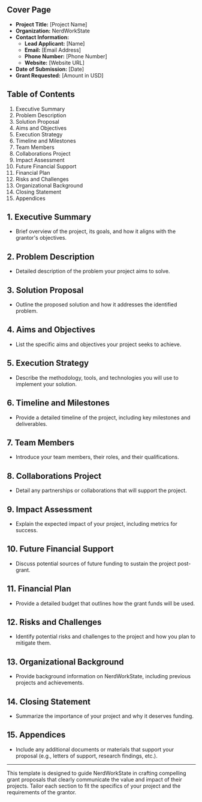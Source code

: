 
## Cover Page

- **Project Title:** [Project Name]
- **Organization:** NerdWorkState
- **Contact Information:** 
  - **Lead Applicant:** [Name]
  - **Email:** [Email Address]
  - **Phone Number:** [Phone Number]
  - **Website:** [Website URL]
- **Date of Submission:** [Date]
- **Grant Requested:** [Amount in USD]

## Table of Contents

1. Executive Summary
2. Problem Description
3. Solution Proposal
4. Aims and Objectives
5. Execution Strategy
6. Timeline and Milestones
7. Team Members
8. Collaborations Project
9. Impact Assessment
10. Future Financial Support
11. Financial Plan
12. Risks and Challenges
13. Organizational Background
14. Closing Statement
15. Appendices

## 1. Executive Summary

- Brief overview of the project, its goals, and how it aligns with the grantor's objectives.

## 2. Problem Description

- Detailed description of the problem your project aims to solve.

## 3. Solution Proposal

- Outline the proposed solution and how it addresses the identified problem.

## 4. Aims and Objectives

- List the specific aims and objectives your project seeks to achieve.

## 5. Execution Strategy

- Describe the methodology, tools, and technologies you will use to implement your solution.

## 6. Timeline and Milestones

- Provide a detailed timeline of the project, including key milestones and deliverables.

## 7. Team Members

- Introduce your team members, their roles, and their qualifications.

## 8. Collaborations Project

- Detail any partnerships or collaborations that will support the project.

## 9. Impact Assessment

- Explain the expected impact of your project, including metrics for success.

## 10. Future Financial Support

- Discuss potential sources of future funding to sustain the project post-grant.

## 11. Financial Plan

- Provide a detailed budget that outlines how the grant funds will be used.

## 12. Risks and Challenges

- Identify potential risks and challenges to the project and how you plan to mitigate them.

## 13. Organizational Background

- Provide background information on NerdWorkState, including previous projects and achievements.

## 14. Closing Statement

- Summarize the importance of your project and why it deserves funding.

## 15. Appendices

- Include any additional documents or materials that support your proposal (e.g., letters of support, research findings, etc.).

---

This template is designed to guide NerdWorkState in crafting compelling grant proposals that clearly communicate the value and impact of their projects. Tailor each section to fit the specifics of your project and the requirements of the grantor.